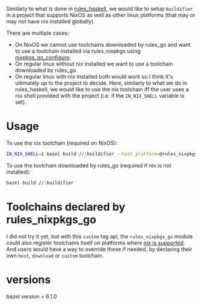 Similarly to what is done in [rules_haskell](https://github.com/tweag/rules_haskell), we would like to setup `buildifier` in a project that supports NixOS as well as other linux platforms (that may or may not have nix installed globally).

There are multiple cases:
- On NixOS we cannot use toolchains downloaded by rules_go and want to use a toolchain installed via rules_nixpkgs using [nixpkgs_go_configure](https://github.com/tweag/rules_nixpkgs/blob/master/toolchains/go/README.md#nixpkgs_go_configure).
- On regular linux without nix installed we want to use a toolchain downloaded by rules_go.
- On regular linux with nix installed both would work so I think it's ultimately up to the project to decide. Here, similarly to what we do in rules_haskell, we would like to use the nix toolchain iff the user uses a nix shell provided with the project (i.e. if the `IN_NIX_SHELL` variable is set).


# Usage

To use the nix toolchain (required on NixOS):
```sh
IN_NIX_SHELL=1 bazel build //:buildifier --host_platform=@rules_nixpkgs_core//platforms:host
```

To use the toolchain downloaded by rules_go (required if nix is not installed):
```sh
bazel build //:buildifier
```

# Toolchains declared by rules_nixpkgs_go

I did not try it yet, but with this `custom` tag api, the `rules_nixpkgs_go` module could also register toolchains itself on platforms where [nix is supported](https://github.com/tweag/rules_nixpkgs/blob/master/core/util.bzl#L26-L27). And users would have a way to override these if needed, by declaring their own `host`, `download` or `custom` toolchain.


# versions
bazel version = 6.1.0